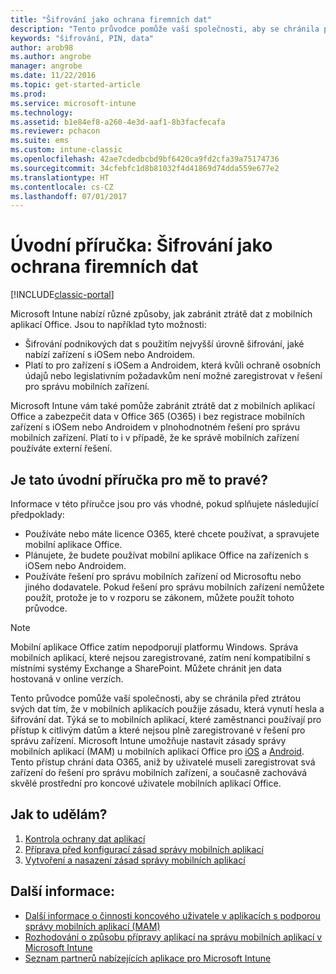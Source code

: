 ```yaml
---
title: "Šifrování jako ochrana firemních dat"
description: "Tento průvodce pomůže vaší společnosti, aby se chránila před ztrátou svých dat tím, že v mobilních aplikacích použije zásadu, která vynutí heslo a šifrování dat."
keywords: "šifrování, PIN, data"
author: arob98
ms.author: angrobe
manager: angrobe
ms.date: 11/22/2016
ms.topic: get-started-article
ms.prod: 
ms.service: microsoft-intune
ms.technology: 
ms.assetid: b1e84ef8-a260-4e3d-aaf1-8b3facfecafa
ms.reviewer: pchacon
ms.suite: ems
ms.custom: intune-classic
ms.openlocfilehash: 42ae7cdedbcbd9bf6420ca9fd2cfa39a75174736
ms.sourcegitcommit: 34cfebfc1d8b81032f4d41869d74dda559e677e2
ms.translationtype: HT
ms.contentlocale: cs-CZ
ms.lasthandoff: 07/01/2017
---
```

# <a name="quick-start-guide-protect-company-data-with-data-encryption"></a>Úvodní příručka: Šifrování jako ochrana firemních dat

[!INCLUDE[classic-portal](../includes/classic-portal.md)]

Microsoft Intune nabízí různé způsoby, jak zabránit ztrátě dat z mobilních aplikací Office. Jsou to například tyto možnosti:
- Šifrování podnikových dat s použitím nejvyšší úrovně šifrování, jaké nabízí zařízení s iOSem nebo Androidem.
- Platí to pro zařízení s iOSem a Androidem, která kvůli ochraně osobních údajů nebo legislativním požadavkům není možné zaregistrovat v řešení pro správu mobilních zařízení.

Microsoft Intune vám také pomůže zabránit ztrátě dat z mobilních aplikací Office a zabezpečit data v Office 365 (O365) i bez registrace mobilních zařízení s iOSem nebo Androidem v plnohodnotném řešení pro správu mobilních zařízení. Platí to i v případě, že ke správě mobilních zařízení používáte externí řešení.

## <a name="is-this-quick-start-guide-right-for-me"></a>Je tato úvodní příručka pro mě to pravé?
Informace v této příručce jsou pro vás vhodné, pokud splňujete následující předpoklady:
- Používáte nebo máte licence O365, které chcete používat, a spravujete mobilní aplikace Office.
- Plánujete, že budete používat mobilní aplikace Office na zařízeních s iOSem nebo Androidem.
- Používáte řešení pro správu mobilních zařízení od Microsoftu nebo jiného dodavatele. Pokud řešení pro správu mobilních zařízení nemůžete použít, protože je to v rozporu se zákonem, můžete použít tohoto průvodce.

> [!NOTE]
> Mobilní aplikace Office zatím nepodporují platformu Windows. Správa mobilních aplikací, které nejsou zaregistrované, zatím není kompatibilní s místními systémy Exchange a SharePoint. Můžete chránit jen data hostovaná v online verzích.

Tento průvodce pomůže vaší společnosti, aby se chránila před ztrátou svých dat tím, že v mobilních aplikacích použije zásadu, která vynutí hesla a šifrování dat. Týká se to mobilních aplikací, které zaměstnanci používají pro přístup k citlivým datům a které nejsou plně zaregistrované v řešení pro správu zařízení. Microsoft Intune umožňuje nastavit zásady správy mobilních aplikací (MAM) u mobilních aplikací Office pro [iOS](https://products.office.com/mobile/office-mobile-apps-for-ios) a [Android](https://products.office.com/mobile/office-mobile-apps-for-android). Tento přístup chrání data O365, aniž by uživatelé museli zaregistrovat svá zařízení do řešení pro správu mobilních zařízení, a současně zachovává skvělé prostřední pro koncové uživatele mobilních aplikací Office.

## <a name="how-do-i-do-it"></a>Jak to udělám?
1.  [Kontrola ochrany dat aplikací](/intune-classic/deploy-use/protect-app-data-using-mobile-app-management-policies-with-microsoft-intune)
2.  [Příprava před konfigurací zásad správy mobilních aplikací](/intune-classic/deploy-use/get-ready-to-configure-mobile-app-management-policies-with-microsoft-intune)
3.  [Vytvoření a nasazení zásad správy mobilních aplikací](/intune-classic/deploy-use/create-and-deploy-mobile-app-management-policies-with-microsoft-intune)

## <a name="additional-information"></a>Další informace:
- [Další informace o činnosti koncového uživatele v aplikacích s podporou správy mobilních aplikací (MAM)](/intune-classic/eploy-use/end-user-experience-for-mam-enabled-apps-with-microsoft-intune)
- [Rozhodování o způsobu přípravy aplikací na správu mobilních aplikací v Microsoft Intune](/intune/apps-prepare-mobile-application-management)
- [Seznam partnerů nabízejících aplikace pro Microsoft Intune](https://www.microsoft.com/cloud-platform/microsoft-intune-partners)
